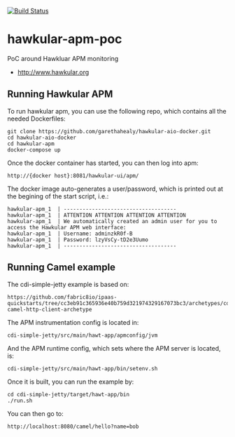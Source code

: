[![Build Status](https://travis-ci.org/garethahealy/hawkular-apm-poc.svg?branch=master)](https://travis-ci.org/garethahealy/hawkular-apm-poc)

# hawkular-apm-poc
PoC around Hawkluar APM monitoring
- http://www.hawkular.org

## Running Hawkular APM
To run hawkular apm, you can use the following repo, which contains all the needed Dockerfiles:

    git clone https://github.com/garethahealy/hawkular-aio-docker.git
    cd hawkular-aio-docker
    cd hawkular-apm
    docker-compose up

Once the docker container has started, you can then log into apm:

    http://{docker host}:8081/hawkular-ui/apm/

The docker image auto-generates a user/password, which is printed out at the begining of the start script, i.e.:

    hawkular-apm_1  | ------------------------------------
    hawkular-apm_1  | ATTENTION ATTENTION ATTENTION ATTENTION
    hawkular-apm_1  | We automatically created an admin user for you to access the Hawkular APM web interface:
    hawkular-apm_1  | Username: adminzkR0f-B
    hawkular-apm_1  | Password: lzyVsCy-tD2e3Uumo
    hawkular-apm_1  | ------------------------------------
    
## Running Camel example
The cdi-simple-jetty example is based on:

    https://github.com/fabric8io/ipaas-quickstarts/tree/cc3eb91c365936e40b759d321974329167073bc3/archetypes/cdi-camel-http-client-archetype 

The APM instrumentation config is located in:

    cdi-simple-jetty/src/main/hawt-app/apmconfig/jvm
    
And the APM runtime config, which sets where the APM server is located, is:

    cdi-simple-jetty/src/main/hawt-app/bin/setenv.sh
    
Once it is built, you can run the example by:

    cd cdi-simple-jetty/target/hawt-app/bin
    ./run.sh
    
You can then go to:

    http://localhost:8080/camel/hello?name=bob









